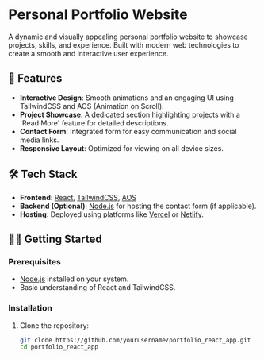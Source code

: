 # Personal Portfolio Website 
A dynamic and visually appealing personal portfolio website to showcase projects, skills, and experience. Built with modern web technologies to create a smooth and interactive user experience.

## 🚀 Features
- **Interactive Design**: Smooth animations and an engaging UI using TailwindCSS and AOS (Animation on Scroll).
- **Project Showcase**: A dedicated section highlighting projects with a 'Read More' feature for detailed descriptions.
- **Contact Form**: Integrated form for easy communication and social media links.
- **Responsive Layout**: Optimized for viewing on all device sizes.

## 🛠️ Tech Stack
- **Frontend**: [React](https://reactjs.org/), [TailwindCSS](https://tailwindcss.com/), [AOS](https://michalsnik.github.io/aos/)
- **Backend (Optional)**: [Node.js](https://nodejs.org/) for hosting the contact form (if applicable).
- **Hosting**: Deployed using platforms like [Vercel](https://vercel.com/) or [Netlify](https://www.netlify.com/).

## 🧑‍💻 Getting Started

### Prerequisites
- [Node.js](https://nodejs.org/) installed on your system.
- Basic understanding of React and TailwindCSS.

### Installation
1. Clone the repository:
   ```bash
   git clone https://github.com/yourusername/portfolio_react_app.git
   cd portfolio_react_app
